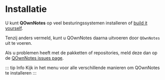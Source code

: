 # Installatie

U kunt **QOwnNotes** op veel besturingssystemen installeren of [build it yourself](building.md).

Tenzij anders vermeld, kunt u QOwnNotes daarna uitvoeren door `QOwnNotes` uit te voeren.

Als u problemen heeft met de pakketten of repositories, meld deze dan op de [QOwnNotes issues page](https://github.com/pbek/QOwnNotes/issues).

::: tip
Info
Kijk in het menu voor alle verschillende manieren om QOwnNotes te installeren
:::

